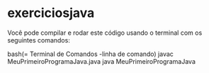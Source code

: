 # exerciciosjava

Você pode compilar e rodar este código usando o terminal com os seguintes comandos:

bash(= Terminal de Comandos -linha de comando)
javac MeuPrimeiroProgramaJava.java
java MeuPrimeiroProgramaJava
